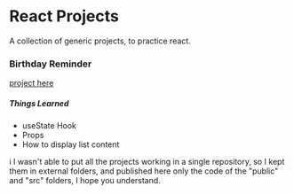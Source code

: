 # React Projects

A collection of generic projects, to practice react.

### Birthday Reminder

[project here](https://react-project-1-birthday.netlify.app/)

##### Things Learned

- useState Hook
- Props
- How to display list content

i I wasn't able to put all the projects working in a single repository, so I kept them in external folders, and published here only the code of the "public" and "src" folders, I hope you understand. 
